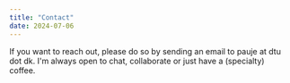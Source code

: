 ```yaml
---
title: "Contact"
date: 2024-07-06
---
```



If you want to reach out, please do so by sending an email to pauje at dtu dot dk. I'm always open to chat, collaborate or just have a (specialty) coffee.
